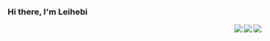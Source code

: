 ### Hi there, I'm Leihebi

<img align= "right" src= "https://github-readme-stats.vercel.app/api?username=hetuno&show_icons=true&icon_color=00CED1&text_color=EEE9E9&bg_color=1C1C1C&hide_title=true" >

<img align= "right" src= "https://github-readme-stats-anuraghazra1.vercel.app/api/top-langs/?username=hetuno&layout=compact&theme=material-palenight" >

<img align= "right" src= "https://github-readme-stats.vercel.app/api/hetuno?username=willianrod" >
